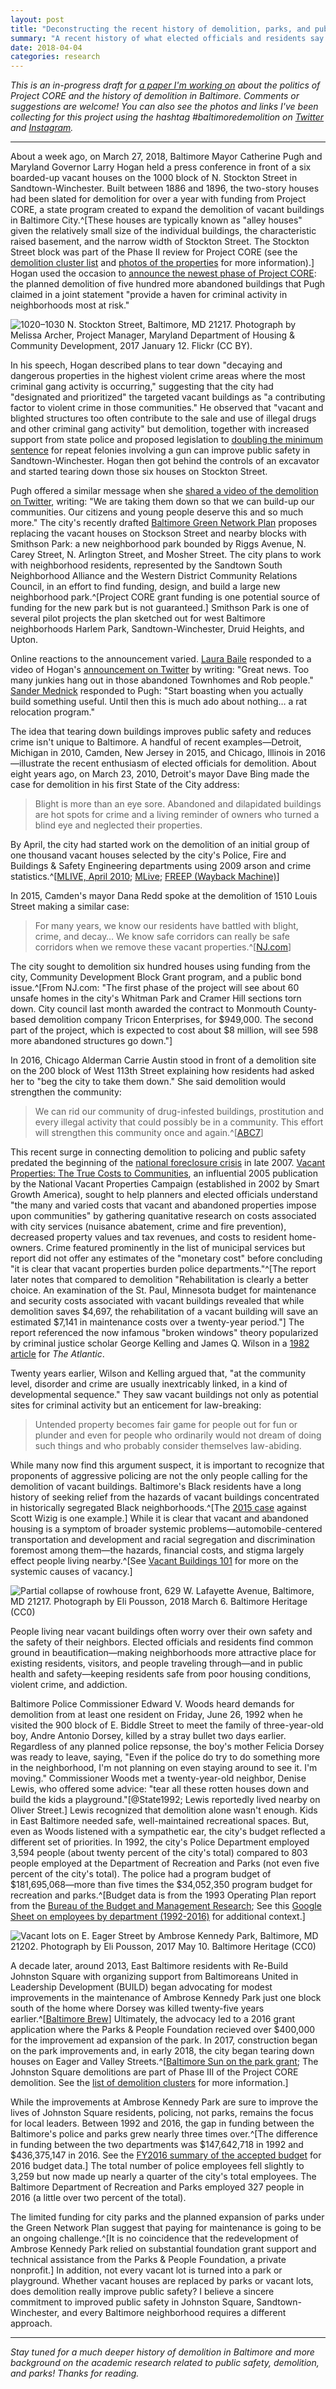 ```yaml
---
layout: post
title: "Deconstructing the recent history of demolition, parks, and public safety"
summary: "A recent history of what elected officials and residents say and do about vacant housing, demolition, and public safety in Baltimore."
date: 2018-04-04
categories: research
---
```


*This is an in-progress draft for [a paper I'm working on](https://elipousson.github.io/research/2017/11/30/tear-it-down/) about the politics of Project CORE and the history of demolition in Baltimore. Comments or suggestions are welcome! You can also see the photos and links I've been collecting for this project using the hashtag #baltimoredemolition on [Twitter](http://twitter.com/hashtag/baltimoredemolition) and [Instagram](https://www.instagram.com/explore/tags/baltimoredemolition/).*

---

About a week ago, on March 27, 2018, Baltimore Mayor Catherine Pugh and Maryland Governor Larry Hogan held a press conference in front of a six boarded-up vacant houses on the 1000 block of N. Stockton Street in Sandtown-Winchester. Built between 1886 and 1896<!-- Likely before 1892 since 1136 N. Stockton Street is built by that time. See https://search.proquest.com/hnpbaltimoresun/docview/535401728/9AAB2DFE01A4C6DPQ/11?accountid=10750 -->, the two-story houses had been slated for demolition for over a year with funding from Project CORE, a state program created to expand the demolition of vacant buildings in Baltimore City.^[These houses are typically known as "alley houses" given the relatively small size of the individual buildings, the characteristic raised basement, and the narrow width of Stockton Street. The Stockton Street block was part of the Phase II review for Project CORE (see the [demolition cluster list](https://docs.google.com/spreadsheets/d/1iB7n4fGKB8q67rsYoyincl-Ya_SqOqJ1DF56WGuvW8w/edit?usp=sharing) and [photos of the properties](https://www.flickr.com/photos/baltimoreheritage/albums/72157677161410114) for more information).] Hogan used the occasion to [announce the newest phase of Project CORE](https://governor.maryland.gov/2018/03/27/governor-larry-hogan-announces-latest-phase-of-project-c-o-r-e-initiative/): the planned demolition of five hundred more abandoned buildings that Pugh claimed in a joint statement "provide a haven for criminal activity in neighborhoods most at risk."

![1020–1030 N. Stockton Street, Baltimore, MD 21217. Photograph by Melissa Archer, Project Manager, Maryland Department of Housing & Community Development, 2017 January 12. [Flickr](https://www.flickr.com/photos/baltimoreheritage/32966578421/) ([CC BY](https://creativecommons.org/licenses/by/2.0/)).](https://c1.staticflickr.com/1/712/32966578421_c7f8034526_b.jpg)

In his speech, Hogan described plans to tear down "decaying and dangerous properties in the highest violent crime areas where the most criminal gang activity is occurring," suggesting that the city had "designated and prioritized" the targeted vacant buildings as "a contributing factor to violent crime in those communities." He observed that "vacant and blighted structures too often contribute to the sale and use of illegal drugs and other criminal gang activity" but demolition, together with increased support from state police and proposed legislation to [doubling the minimum sentence](https://www.washingtonpost.com/local/md-politics/hogan-wants-to-double-the-sentence-for-repeat-offenders-who-commit-a-felony-with-a-gun/2017/12/05/6040d994-d9ce-11e7-b1a8-62589434a581_story.html?utm_term=.095c499d3057) for repeat felonies involving a gun can improve public safety in Sandtown-Winchester. Hogan then got behind the controls of an excavator and started tearing down those six houses on Stockton Street.

Pugh offered a similar message when she [shared a video of the demolition on Twitter](https://twitter.com/MayorPugh50/status/978657134845026305), writing: "We are taking them down so that we can build-up our communities. Our citizens and young people deserve this and so much more." The city's recently drafted [Baltimore Green Network Plan](http://greennetwork.civicomment.org/) proposes replacing the vacant houses on Stockson Street and nearby blocks with Smithson Park: a new neighborhood park bounded by Riggs Avenue, N. Carey Street, N. Arlington Street, and Mosher Street. The city plans to work with neighborhood residents, represented by the Sandtown South Neighborhood Alliance and the Western District Community Relations Council, in an effort to find funding, design, and build a large new neighborhood park.^[Project CORE grant funding is one potential source of funding for the new park but is not guaranteed.] Smithson Park is one of several pilot projects the plan sketched out for west Baltimore neighborhoods Harlem Park, Sandtown-Winchester, Druid Heights, and Upton.

Online reactions to the announcement varied. [Laura Baile](https://twitter.com/LauraBaile2/status/978661156192743424) responded to a video of Hogan's [announcement on Twitter](https://twitter.com/GovLarryHogan/status/978642175377358849) by writing: "Great news. Too many junkies hang out in those abandoned Townhomes and Rob people."  [Sander Mednick](https://twitter.com/SanderMednick/status/978694100361891840) responded to Pugh: "Start boasting when you actually build something useful.  Until then this is much ado about nothing… a rat relocation program."

The idea that tearing down buildings improves public safety and reduces crime isn't unique to Baltimore. A handful of recent examples—Detroit, Michigan in 2010, Camden, New Jersey in 2015, and Chicago, Illinois in 2016—illustrate the recent enthusiasm of elected officials for demolition. About eight years ago, on March 23, 2010, Detroit's mayor Dave Bing made the case for demolition in his first State of the City address:

> Blight is more than an eye sore. Abandoned and dilapidated buildings are hot spots for crime and a living reminder of owners who turned a blind eye and neglected their properties.

By April, the city had started work on the demolition of an initial group of one thousand vacant houses selected by the city's Police, Fire and Buildings & Safety Engineering departments using 2009 arson and crime statistics.^[[MLIVE, April 2010](http://www.mlive.com/news/detroit/index.ssf/2010/04/razing_houses_to_curb_crime_de.html); [MLive](http://www.mlive.com/news/detroit/index.ssf/2010/03/nine_highlights_of_detroit_may.html); [FREEP (Wayback Machine)](https://web.archive.org/web/20100427031159/http://www.freep.com/apps/pbcs.dll/article?AID=/20100421/NEWS05/4210312/1318/Crime-plagued-vacant-Detroit-homes-first-to-go&template=fullarticle)]

In 2015, Camden's mayor Dana Redd spoke at the demolition of 1510 Louis Street making a similar case:

> For many years, we know our residents have battled with blight, crime, and decay… We know safe corridors can really be safe corridors when we remove these vacant properties.^[[NJ.com](http://www.nj.com/camden/index.ssf/2015/01/demolition_of_abandoned_vacant_camden_houses.html)]

The city sought to demolition six hundred houses using funding from the city, Community Development Block Grant program, and a public bond issue.^[From NJ.com: "The first phase of the project will see about 60 unsafe homes in the city's Whitman Park and Cramer Hill sections torn down. City council last month awarded the contract to Monmouth County-based demolition company Tricon Enterprises, for $949,000. The second part of the project, which is expected to cost about \$8 million, will see 598 more abandoned structures go down."]

In 2016, Chicago Alderman Carrie Austin stood in front of a demolition site on the 200 block of West 113th Street explaining how residents had asked her to "beg the city to take them down." She said demolition would strengthen the community:

>We can rid our community of drug-infested buildings, prostitution and every illegal activity that could possibly be in a community. This effort will strengthen this community once and again.^[[ABC7](http://abc7chicago.com/news/city-fast-tracks-demolition-of-vacant-buildings-linked-to-crime/1214323/)]

This recent surge in connecting demolition to policing and public safety predated the beginning of the [national foreclosure crisis](https://en.wikipedia.org/wiki/Subprime_mortgage_crisis) in late 2007. [Vacant Properties: The True Costs to Communities](https://www.smartgrowthamerica.org/app/legacy/documents/true-costs.pdf), an influential 2005 publication by the National Vacant Properties Campaign (established in 2002 by Smart Growth America), sought to help planners and elected officials understand "the many and varied costs that vacant and abandoned properties impose upon communities" by gathering quanitative research on costs associated with city services (nuisance abatement, crime and fire prevention), decreased property values and tax revenues, and costs to resident home-owners. Crime featured prominently in the list of municipal services but report did not offer any estimates of the "monetary cost" before concluding "it is clear that vacant properties burden police departments."^[The report later notes that compared to demolition "Rehabilitation is clearly a better choice. An examination of the St. Paul, Minnesota budget for maintenance and security costs associated with vacant buildings revealed that while demolition saves $4,697, the rehabilitation of a vacant building will save an estimated \$7,141 in maintenance costs over a twenty-year period."] The report referenced the now infamous "broken windows" theory popularized by criminal justice scholar George Kelling and James Q. Wilson in a [1982 article](https://www.theatlantic.com/magazine/archive/1982/03/broken-windows/304465/?single_page=true) for *The Atlantic*.

Twenty years earlier, Wilson and Kelling argued that, "at the community level, disorder and crime are usually inextricably linked, in a kind of developmental sequence." They saw vacant buildings not only as potential sites for criminal activity but an enticement for law-breaking: 

> Untended property becomes fair game for people out for fun or plunder and even for people who ordinarily would not dream of doing such things and who probably consider themselves law-abiding.

While many now find this argument suspect, it is important to recognize that proponents of aggressive policing are not the only people calling for the demolition of vacant buildings. Baltimore's Black residents have a long history of seeking relief from the hazards of vacant buildings concentrated in historically segregated Black neighborhoods.^[The [2015 case](http://www.baltimoresun.com/business/bs-bz-wizig-settlement-20150820-story.html) against Scott Wizig is one example.] While it is clear that vacant and abandoned housing is a symptom of broader systemic problems—automobile-centered transportation and development and racial segregation and discrimination foremost among them—the hazards, financial costs, and stigma largely effect people living nearby.^[See [Vacant Buildings 101](https://baltimoreheritage.github.io/vacant-buildings-101/guides/history/) for more on the systemic causes of vacancy.]

![Partial collapse of rowhouse front, 629 W. Lafayette Avenue, Baltimore, MD 21217. Photograph by Eli Pousson, 2018 March 6. [Baltimore Heritage](https://www.flickr.com/photos/baltimoreheritage/39967230574/) ([CC0](https://creativecommons.org/publicdomain/zero/1.0/))](https://c1.staticflickr.com/5/4657/39967230574_8546179ce1_b.jpg)

People living near vacant buildings often worry over their own safety and the safety of their neighbors. Elected officials and residents find common ground in beautification—making neighborhoods more attractive place for existing residents, visitors, and people traveling through—and in public health and safety—keeping residents safe from poor housing conditions, violent crime, and addiction.

Baltimore Police Commissioner Edward V. Woods heard demands for demolition from at least one resident on Friday, June 26, 1992 when he visited the 900 block of E. Biddle Street to meet the family of three-year-old boy, Andre Antonio Dorsey, killed by a stray bullet two days earlier. Regardless of any planned police repsonse, the boy's mother Felicia Dorsey was ready to leave, saying, "Even if the police do try to do something more in the neighborhood, I'm not planning on even staying around to see it. I'm moving." Commissioner Woods met a twenty-year-old neighbor, Denise Lewis, who offered some advice: "tear all these rotten houses down and build the kids a playground."[@State1992; Lewis reportedly lived nearby on Oliver Street.] Lewis recognized that demolition alone wasn't enough. Kids in East Baltimore needed safe, well-maintained recreational spaces. But, even as Woods listened with a sympathetic ear, the city's budget reflected a different set of priorities. In 1992, the city's Police Department employed 3,594 people (about twenty percent of the city's total) compared to 803 people employed at the Department of Recreation and Parks (not even five percent of the city's total). The police had a program budget of $181,695,068—more than five times the \$34,052,350 program budget for recreation and parks.^[Budget data is from the 1993 Operating Plan report from the [Bureau of the Budget and Management Research](https://bbmr.baltimorecity.gov/files/archived-operating-planszip); See this [Google Sheet on employees by department (1992-2016)](https://docs.google.com/spreadsheets/d/1AmBQyZT_UfSwoM4smPgFdm3RnY7ellsD3NwmGts41S4/edit?usp=drive_web&ouid=100658805952830511561) for additional context.]

![Vacant lots on E. Eager Street by Ambrose Kennedy Park, Baltimore, MD 21202. Photograph by Eli Pousson, 2017 May 10. [Baltimore Heritage](https://www.flickr.com/photos/baltimoreheritage/33740949424/) ([CC0](https://creativecommons.org/publicdomain/zero/1.0/))](https://c1.staticflickr.com/5/4160/33740949424_eb2bbf6a77_b.jpg)

A decade later, around 2013, East Baltimore residents with Re-Build Johnston Square with organizing support from Baltimoreans United in Leadership Development (BUILD) began advocating for modest improvements in the maintenance of Ambrose Kennedy Park just one block south of the home where Dorsey was killed twenty-five years earlier.^[[Baltimore Brew](https://www.baltimorebrew.com/2014/07/30/build-asks-why-wont-the-city-take-care-of-ambrose-kennedy-park/)] Ultimately, the advocacy led to a 2016 grant application where the Parks & People Foundation recieved over $400,000 for the improvement ad expansion of the park. In 2017, construction began on the park improvements and, in early 2018, the city began tearing down houses on Eager and Valley Streets.^[[Baltimore Sun on the park grant](http://www.baltimoresun.com/news/maryland/baltimore-city/bs-md-briefs-parks-grant-20160809-story.html); The Johnston Square demolitions are part of Phase III of the Project CORE demolition. See the [list of demolition clusters](https://docs.google.com/spreadsheets/d/1oh8d5B6rsh7TovgwaavFVMTDi2W5jbi2-mRRtRTQ9KE/edit?usp=sharing) for more information.]

While the improvements at Ambrose Kennedy Park are sure to improve the lives of Johnston Square residents, policing, not parks, remains the focus for local leaders. Between 1992 and 2016, the gap in funding between the Baltimore's police and parks grew nearly three times over.^[The difference in funding between the two departments was $147,642,718 in 1992 and \$436,375,147 in 2016. See the [FY2016 summary of the accepted budget](https://bbmr.baltimorecity.gov/sites/default/files/FY2016%20SOTA%20Final.pdf) for 2016 budget data.] The total number of police employees fell slightly to 3,259 but now made up nearly a quarter of the city's total employees. The Baltimore Department of Recreation and Parks employed 327 people in 2016 (a little over two percent of the total).

The limited funding for city parks and the planned expansion of parks under the Green Network Plan suggest that paying for maintenance is going to be an ongoing challenge.^[It is no coincidence that the redevelopment of Ambrose Kennedy Park relied on substantial foundation grant support and technical assistance from the Parks & People Foundation, a private nonprofit.] In addition, not every vacant lot is turned into a park or playground. Whether vacant houses are replaced by parks or vacant lots, does demolition really improve public safety? I believe a sincere commitment to improved public safety in Johnston Square, Sandtown-Winchester, and every Baltimore neighborhood requires a different approach.

---

*Stay tuned for a much deeper history of demolition in Baltimore and more background on the academic research related to public safety, demolition, and parks! Thanks for reading.*